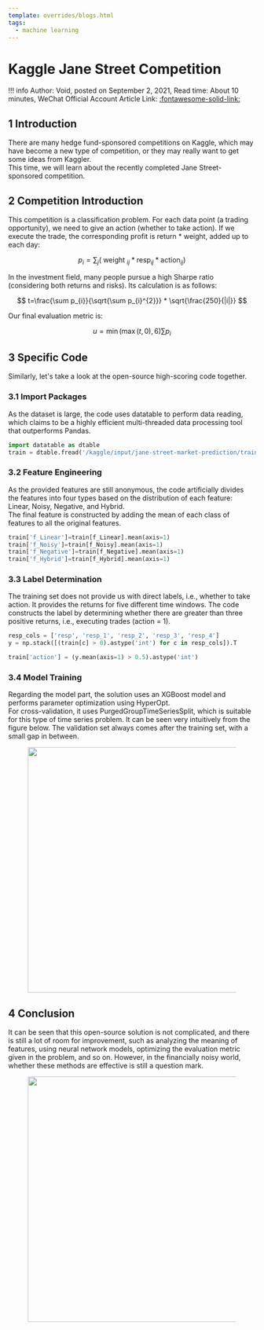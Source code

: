 ```yaml
---
template: overrides/blogs.html
tags:
  - machine learning
---
```


# Kaggle Jane Street Competition

!!! info
    Author: Void, posted on September 2, 2021, Read time: About 10 minutes, WeChat Official Account Article Link: [:fontawesome-solid-link:](https://mp.weixin.qq.com/s/oaT49hLhGiL_ajz1dIlGcQ)

## 1 Introduction

There are many hedge fund-sponsored competitions on Kaggle, which may have become a new type of competition, or they may really want to get some ideas from Kaggler.  
This time, we will learn about the recently completed Jane Street-sponsored competition.

## 2 Competition Introduction

This competition is a classification problem. For each data point (a trading opportunity), we need to give an action (whether to take action). If we execute the trade, the corresponding profit is return * weight, added up to each day:

$$
p_{i}=\sum_{j}\left(\text { weight }_{i j} * \operatorname{resp}_{i j} * \operatorname{action}_{i j}\right)
$$

In the investment field, many people pursue a high Sharpe ratio (considering both returns and risks). Its calculation is as follows:

$$
t=\frac{\sum p_{i}}{\sqrt{\sum p_{i}^{2}}} * \sqrt{\frac{250}{|i|}}
$$

Our final evaluation metric is:

$$
u=\min (\max (t, 0), 6) \sum p_{i}
$$

## 3 Specific Code

Similarly, let's take a look at the open-source high-scoring code together.

### 3.1 Import Packages

As the dataset is large, the code uses datatable to perform data reading, which claims to be a highly efficient multi-threaded data processing tool that outperforms Pandas.

```python
import datatable as dtable
train = dtable.fread('/kaggle/input/jane-street-market-prediction/train.csv').to_pandas()
```

### 3.2 Feature Engineering

As the provided features are still anonymous, the code artificially divides the features into four types based on the distribution of each feature: Linear, Noisy, Negative, and Hybrid.  
The final feature is constructed by adding the mean of each class of features to all the original features.

```python
train['f_Linear']=train[f_Linear].mean(axis=1)
train['f_Noisy']=train[f_Noisy].mean(axis=1)
train['f_Negative']=train[f_Negative].mean(axis=1)
train['f_Hybrid']=train[f_Hybrid].mean(axis=1)
```

### 3.3 Label Determination

The training set does not provide us with direct labels, i.e., whether to take action. It provides the returns for five different time windows. The code constructs the label by determining whether there are greater than three positive returns, i.e., executing trades (action = 1).

```python
resp_cols = ['resp', 'resp_1', 'resp_2', 'resp_3', 'resp_4']
y = np.stack([(train[c] > 0).astype('int') for c in resp_cols]).T

train['action'] = (y.mean(axis=1) > 0.5).astype('int')
```

### 3.4 Model Training

Regarding the model part, the solution uses an XGBoost model and performs parameter optimization using HyperOpt.  
For cross-validation, it uses PurgedGroupTimeSeriesSplit, which is suitable for this type of time series problem. It can be seen very intuitively from the figure below. The validation set always comes after the training set, with a small gap in between.

<figure>
  <img src="https://cdn.jsdelivr.net/gh/BulletTech2021/Pics/2021-9-5/1630827782227-purged_cv.png" width="500" />
</figure>

## 4 Conclusion

It can be seen that this open-source solution is not complicated, and there is still a lot of room for improvement, such as analyzing the meaning of features, using neural network models, optimizing the evaluation metric given in the problem, and so on. However, in the financially noisy world, whether these methods are effective is still a question mark.  

<figure>
  <img src="https://cdn.jsdelivr.net/gh/BulletTech2021/Pics/2021-6-14/1623639526512-1080P%20(Full%20HD)%20-%20Tail%20Pic.png" width="500" />
</figure>